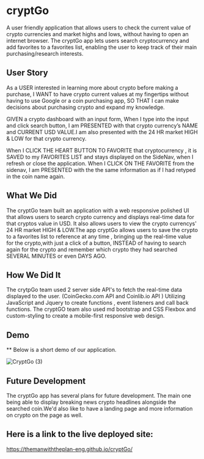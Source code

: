 # cryptGo
A user friendly application that allows users to check the current value of crypto currencies and market highs and lows, without having to open an internet browser. 
The cryptGo app lets users search cryptocurrency and add favorites to a favorites list, enabling the user to keep track of their main purchasing/research
interests. 

## User Story 

As a USER interested in learning more  about crypto before making a purchase, 
I WANT  to have crypto current values at my  fingertips without having to use Google or a coin purchasing app,
SO THAT I can make decisions about purchasing crypto and expand my knowledge.

GIVEN a crypto dashboard with an input form,
When I type into the input and click search button, 
I am PRESENTED with that crypto currency’s NAME  and CURRENT USD VALUE.I am also presented with the 24 HR market HIGH & LOW for that crypto currency.
 
When I CLICK THE HEART BUTTON TO FAVORITE  that cryptocurrency , it is SAVED to my FAVORITES LIST and stays displayed on the SideNav,  when I refresh or close the application.
When I CLICK ON THE FAVORITE from the sidenav, I am PRESENTED with the the same information as if I had retyped in the coin name again. 

## What We Did 
The cryptGo team built an application with a web responsive polished UI that allows users to search crypto currency and displays real-time data
for that cryptos value in USD. It also allows users to view the crypto currencys' 24 HR market HIGH & LOW.The app cryptGo allows users to save the crypto to a 
favorites list to reference at any time , bringing up the real-time value for the crypto,with just a click of a button, INSTEAD of having to search 
again for the crypto and remember which crypto they had searched SEVERAL MINUTES or even DAYS AGO.

## How We Did It 
The crytpGo team used 2 server side API's to fetch the real-time data  displayed to the user. (CoinGecko.com API and Coinlib.io API )
Utilizing JavaScript and Jquery to create functions , event listeners and call back functions. 
The cryptGO team also used md bootstrap and CSS Flexbox and custom-styling  to create a mobile-first responsive web design. 

## Demo
** Below is a short demo of our application.

![CryptGo (3)](https://user-images.githubusercontent.com/92121595/153827559-15ac655c-76c6-4cb3-8d2c-0c507f17ac60.gif)



## Future Development
The cryptGo app has several plans for future development.  The main one being able to display breaking news crypto headlines alongside the searched coin.We'd also like to have a landing page and more information on crypto on the page as well. 

## Here is a link to the live deployed site:
https://themanwiththeplan-eng.github.io/cryptGo/
